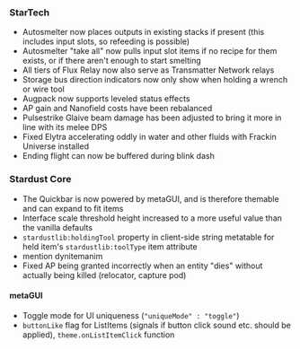 ### StarTech
- Autosmelter now places outputs in existing stacks if present (this includes input slots, so refeeding is possible)
- Autosmelter "take all" now pulls input slot items if no recipe for them exists, or if there aren't enough to start smelting
- All tiers of Flux Relay now also serve as Transmatter Network relays
- Storage bus direction indicators now only show when holding a wrench or wire tool
- Augpack now supports leveled status effects
- AP gain and Nanofield costs have been rebalanced
- Pulsestrike Glaive beam damage has been adjusted to bring it more in line with its melee DPS
- Fixed Elytra accelerating oddly in water and other fluids with Frackin Universe installed
- Ending flight can now be buffered during blink dash

### Stardust Core
- The Quickbar is now powered by metaGUI, and is therefore themable and can expand to fit items
- Interface scale threshold height increased to a more useful value than the vanilla defaults
- `stardustlib:holdingTool` property in client-side string metatable for held item's `stardustlib:toolType` item attribute
- mention dynitemanim
- Fixed AP being granted incorrectly when an entity "dies" without actually being killed (relocator, capture pod)

#### metaGUI
- Toggle mode for UI uniqueness (`"uniqueMode" : "toggle"`)
- `buttonLike` flag for ListItems (signals if button click sound etc. should be applied), `theme.onListItemClick` function
